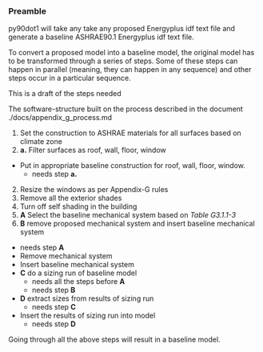 ### Preamble
py90dot1 will take any take any proposed Energyplus idf text file and generate a baseline ASHRAE90.1 Energyplus idf text file.

To convert a proposed model into a baseline model, the original model has to be transformed through a series of steps. Some of these steps can happen in parallel (meaning, they can happen in any sequence) and other steps occur in a particular sequence.

This is a draft of the steps needed

The software-structure built on the process described in the document ./docs/appendix_g_process.md

1.  Set the construction to ASHRAE materials for all surfaces based on climate zone
  1. **a.** Filter surfaces as roof, wall, floor, window
  - Put in appropriate baseline construction for roof, wall, floor, window.
      - needs step **a.**
2. Resize the windows as per Appendix-G rules
3. Remove all the exterior shades
4. Turn off self shading in the building
5. **A** Select the baseline mechanical system based on *Table G3.1.1-3*
6. **B** remove proposed mechanical system and insert baseline mechanical system
  - needs step **A**
  - Remove mechanical system
  - Insert baseline mechanical system
- **C** do a sizing run of baseline model
  - needs all the steps before **A**
  - needs step **B**
- **D** extract sizes from results of sizing run
  - needs step **C**
- Insert the results of sizing run into model
  - needs step **D**

Going through all the above steps will result in a baseline model.  
